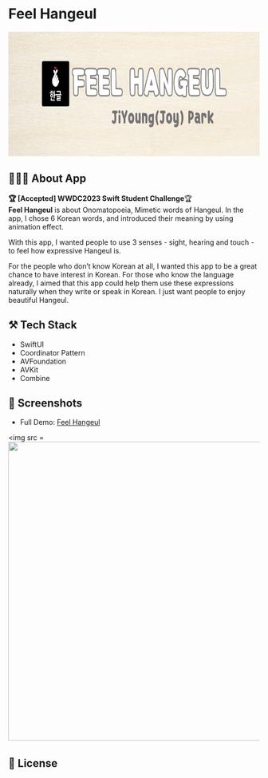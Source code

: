 # Feel Hangeul
<img src = "https://github.com/JYPjoy/Feel-Hangeul/blob/main/screenshots/bg.png?raw=true" width = "1000" height = "250">


## 👩🏻‍💻 About App
**🏆 [Accepted] WWDC2023 Swift Student Challenge**🏆<br/>
**Feel Hangeul** is about Onomatopoeia, Mimetic words of Hangeul. In the app, I chose 6 Korean words, and introduced their meaning by using animation effect.<br/>

With this app, I wanted people to use 3 senses - sight, hearing and touch - to feel how expressive Hangeul is.<br/>

For the people who don’t know Korean at all, I wanted this app to be a great chance to have interest in Korean. For those who know the language already, I aimed that this app could help them use these expressions naturally when they write or speak in Korean. I just want people to enjoy beautiful Hangeul.


## ⚒️ Tech Stack
- SwiftUI
- Coordinator Pattern
- AVFoundation
- AVKit
- Combine


## 📱 Screenshots
- Full Demo: [Feel Hangeul](https://www.youtube.com/watch?v=Du4sIPCdWCY)<br/>
  
<img src = <img src = "https://github.com/JYPjoy/Feel-Hangeul/blob/main/screenshots/main.jpeg?raw=true" width = "1000" height = "600">

## 📑 License